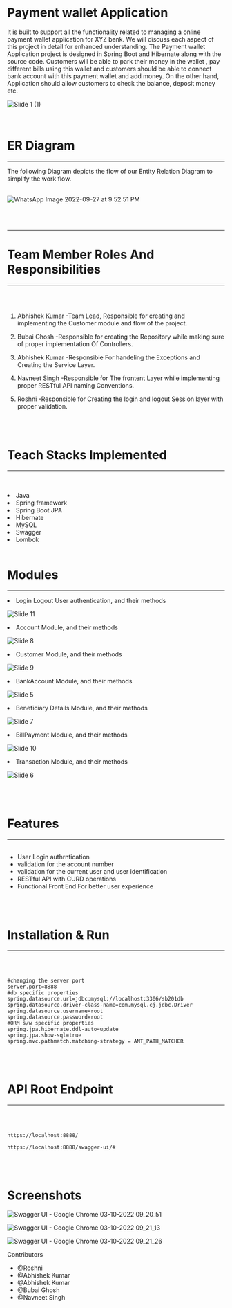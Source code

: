 


# Payment wallet Application
It is built to support all the functionality related to managing a online payment wallet application for XYZ bank. We will discuss each aspect of this project in detail for enhanced understanding. The Payment wallet Application project is designed in Spring Boot and Hibernate along with the source code. Customers will be able to park their money in the wallet , pay different bills using this wallet and customers should be able to connect bank account with this payment wallet and add money.  On the other hand, Application should allow customers to check the balance, deposit money etc.



![Slide 1 (1)](https://user-images.githubusercontent.com/103949784/226496104-41075c45-df07-45d0-aa16-311fdc6fbf69.jpeg)


<br>
  
# ER Diagram
<hr>
The following Diagram depicts the flow of our Entity Relation Diagram to simplify the work flow.
<br>
<br>
  
  
![WhatsApp Image 2022-09-27 at 9 52 51 PM](https://user-images.githubusercontent.com/57911117/192693251-f4deedb6-d884-404c-9529-3970e25a8a5f.jpeg)

<br>
<br>
<hr>
  
# Team Member Roles And Responsibilities
  
<hr>
<br>
<br>

1) Abhishek Kumar -Team Lead, Responsible for creating and implementing the Customer module and flow of the project.

2) Bubai Ghosh -Responsible for creating the Repository while making sure of proper implementation Of Controllers.

3) Abhishek Kumar -Responsible For handeling the Exceptions and Creating the Service Layer.

4) Navneet Singh -Responsible for The frontent Layer while implementing proper RESTful API naming Conventions.

5) Roshni -Responsible for Creating the login and logout Session layer with proper validation.

<br>
<br>

# Teach Stacks Implemented
<hr>
<br>
<br>
<li>Java
<li>Spring framework
<li>Spring Boot JPA
<li>Hibernate
<li>MySQL
<li>Swagger
<li>Lombok

  

<br>
<br>



# Modules
<hr>


<li>Login Logout User authentication, and their methods 

![Slide 11](https://user-images.githubusercontent.com/103949784/226496359-65824ed8-bdbf-4b02-ab23-0c3420f568ac.jpeg)

<li>Account Module, and their methods 

![Slide 8](https://user-images.githubusercontent.com/103949784/226497357-eccc57a5-5832-4464-a5d0-bad1e2b0b120.jpeg)

<li>Customer Module, and their methods 

![Slide 9](https://user-images.githubusercontent.com/103949784/226497869-dfb4c2f6-d1ca-46d3-89cc-57157a176ba9.jpeg)


<li>BankAccount Module, and their methods

![Slide 5](https://user-images.githubusercontent.com/103949784/226497546-6e74beac-68d9-4895-b990-6744ef1bb08e.jpeg)


<li>Beneficiary Details Module, and their methods

![Slide 7](https://user-images.githubusercontent.com/103949784/226497603-19882dc9-c0cf-4292-bed2-769fd4fc918b.jpeg)

<li>BillPayment Module, and their methods

![Slide 10](https://user-images.githubusercontent.com/103949784/226497675-3cb37b9d-19e8-4d27-8856-a72c35954fe6.jpeg)

<li>Transaction Module, and their methods

![Slide 6](https://user-images.githubusercontent.com/103949784/226497727-e7957234-b9b0-4b58-a1b6-0e4fe5f09d2f.jpeg)

<br>
<br>

# Features
<hr>
<br>

- User Login authrntication
- validation for the account number
- validation for the current user and user identification
- RESTful API with CURD operations
- Functional Front End For better user experience

<br>
<br>

# Installation & Run
<hr>
<br>
<br>

```
#changing the server port
server.port=8888
#db specific properties
spring.datasource.url=jdbc:mysql://localhost:3306/sb201db
spring.datasource.driver-class-name=com.mysql.cj.jdbc.Driver
spring.datasource.username=root
spring.datasource.password=root
#ORM s/w specific properties
spring.jpa.hibernate.ddl-auto=update
spring.jpa.show-sql=true
spring.mvc.pathmatch.matching-strategy = ANT_PATH_MATCHER
```

<br>
<br>

# API Root Endpoint
<hr>
<br>
<br>

```
https://localhost:8888/
```

```
https://localhost:8888/swagger-ui/#
```
<br>
<br>


# Screenshots

![Swagger UI - Google Chrome 03-10-2022 09_20_51](https://user-images.githubusercontent.com/101331023/193498809-acec52c3-bf24-498a-8478-1b48c69228ea.png)



![Swagger UI - Google Chrome 03-10-2022 09_21_13](https://user-images.githubusercontent.com/101331023/193498829-1cdd1d29-720c-413b-a61b-e376b2d8071f.png)




![Swagger UI - Google Chrome 03-10-2022 09_21_26](https://user-images.githubusercontent.com/101331023/193498841-22886520-b223-4edc-88cb-224b05233aa7.png)



Contributors

- @Roshni
- @Abhishek Kumar
- @Abhishek Kumar
- @Bubai Ghosh
- @Navneet Singh



